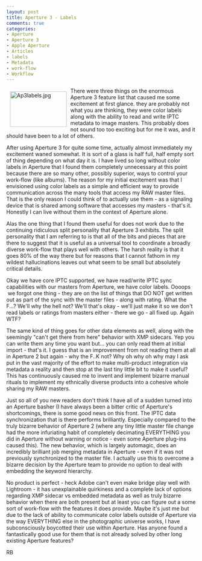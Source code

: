 ```yaml
---
layout: post
title: Aperture 3 - Labels
comments: true
categories:
- Aperture
- Aperture 3
- Apple Aperture
- Articles
- labels
- Metadata
- work-flow
- Workflow
---
```

<a rel="lightbox" href="/wp-content/uploads/2010/07/Ap3labels.jpg"><img title="Ap3labels.jpg" src="/wp-content/uploads/2010/07/.thumbs/.Ap3labels.jpg" border="0" alt="Ap3labels.jpg" hspace="10" vspace="10" width="150" height="94" align="left" /></a>There were three things on the enormous Aperture 3 feature list that caused me some excitement at first glance. they are probably not what you are thinking, they were color labels along with the ability to read and write IPTC metadata to image masters. This probably does not sound too too exciting but for me it was, and it should have been to a lot of others.

After using Aperture 3 for quite some time, actually almost immediately my excitement waned somewhat. It is sort of a glass is half full, half empty sort of thing depending on what day it is. I have lived so long without color labels in Aperture that I found them completely unnecessary at this point because there are so many other, possibly superior, ways to control your work-flow (like albums). The reason for my initial excitement was that I envisioned using color labels as a simple and efficient way to provide communication across the many tools that access my RAW master files. That is the only reason I could think of to actually use them - as a signaling device that is shared among software that accesses my masters - that's it. Honestly I can live without them in the context of Aperture alone.

Alas the one thing that I found them useful for does not work due to the continuing ridiculous split personality that Aperture 3 exhibits. The split personality that I am referring to is that all of the bits and pieces that are there to suggest that it is useful as a universal tool to coordinate a broadly diverse work-flow that plays well with others. The harsh reality is that it goes 80% of the way there but for reasons that I cannot fathom in my wildest hallucinations leaves out what seem to be small but absolutely critical details.

Okay we have core IPTC supported, we have read/write IPTC sync capabilities with our masters from Aperture, we have color labels. Oooops  we forgot one thing - they are on the list of things that DO NOT get written out as part of the sync with the master files - along with rating. What the F...? We'll why the hell not? We'll that's okay - we'll just make it so we don't read labels or ratings from masters either - there we go - all fixed up. Again WTF?

The same kind of thing goes for other data elements as well, along with the seemingly "can't get there from here" behavior with XMP sidecars. Yep you can write them any time you want but... you can only read them at initial import - that's it. I guess that is an improvement from not reading them at all in Aperture 2 but again - why the F..K not? Why oh why oh why may I ask put in the vast majority of the effort to make multi-product integration via metadata a reality and then stop at the last tiny little bit to make it useful? This has continuously caused me to invent and implement bizarre manual rituals to implement my ethnically diverse products into a cohesive whole sharing my RAW masters.

Just so all of you new readers don't think I have all of a sudden turned into an Aperture basher (I have always been a bitter critic of Aperture's shortcomings, there is some good news on this front. The IPTC data synchronization that is there performs brilliantly. Especially compared to the truly bizarre behavior of Aperture 2 (where any tiny little master file change had the more infuriating habit of completely decimating EVERYTHING you did in Aperture without warning or notice - even some Aperture plug-ins caused this). The new behavior, which is largely automagic, does an incredibly brilliant job merging metadata in Aperture - even if it was not previously synchronized to the master file. I actually use this to overcome a bizarre decision by the Aperture team to provide no option to deal with embedding the keyword hierarchy.

No product is perfect - heck Adobe can't even make bridge play well with Lightroom - it has unexplainable quirkiness and a complete lack of options regarding XMP sidecar vs embedded metadata as well as truly bizarre behavior when there are both present but at least you can figure out a some sort of work-flow with the features it does provide. Maybe it's just me but due to the lack of ability to communicate color labels outside of Aperture via the way EVERYTHING else in the photographic universe works, I have subconsciously boycotted their use within Aperture. Has anyone found a fantastically good use for them that is not already solved by other long existing Aperture features?

RB